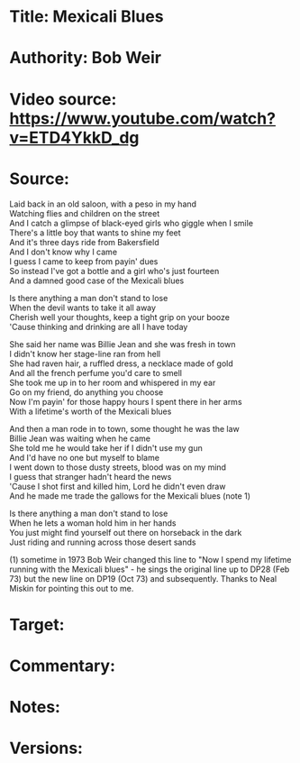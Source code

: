 # Title: Mexicali Blues

# Authority: Bob Weir

# Video source: https://www.youtube.com/watch?v=ETD4YkkD_dg

# Source:
Laid back in an old saloon, with a peso in my hand  
Watching flies and children on the street  
And I catch a glimpse of black-eyed girls who giggle when I smile  
There's a little boy that wants to shine my feet  
And it's three days ride from Bakersfield  
And I don't know why I came  
I guess I came to keep from payin' dues  
So instead I've got a bottle and a girl who's just fourteen  
And a damned good case of the Mexicali blues  

Is there anything a man don't stand to lose  
When the devil wants to take it all away  
Cherish well your thoughts, keep a tight grip on your booze  
'Cause thinking and drinking are all I have today  

She said her name was Billie Jean and she was fresh in town  
I didn't know her stage-line ran from hell  
She had raven hair, a ruffled dress, a necklace made of gold  
And all the french perfume you'd care to smell  
She took me up in to her room and whispered in my ear  
Go on my friend, do anything you choose  
Now I'm payin' for those happy hours I spent there in her arms  
With a lifetime's worth of the Mexicali blues  

And then a man rode in to town, some thought he was the law  
Billie Jean was waiting when he came  
She told me he would take her if I didn't use my gun  
And I'd have no one but myself to blame  
I went down to those dusty streets, blood was on my mind  
I guess that stranger hadn't heard the news  
'Cause I shot first and killed him, Lord he didn't even draw  
And he made me trade the gallows for the Mexicali blues (note 1)  

Is there anything a man don't stand to lose  
When he lets a woman hold him in her hands  
You just might find yourself out there on horseback in the dark  
Just riding and running across those desert sands  

(1) sometime in 1973 Bob Weir changed this line to "Now I spend my lifetime running with the Mexicali blues" - he sings the original line up to DP28 (Feb 73) but the new line on DP19 (Oct 73) and subsequently. Thanks to Neal Miskin for pointing this out to me.  

# Target:  

# Commentary:  

# Notes:  

# Versions:  